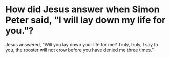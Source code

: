 # How did Jesus answer when Simon Peter said, “I will lay down my life for you.”?

Jesus answered, “Will you lay down your life for me? Truly, truly, I say to you, the rooster will not crow before you have denied me three times.”
